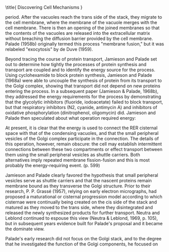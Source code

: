 \title{
Discovering Cell Mechanisms
}

period. After the vacuoles reach the trans side of the stack, they migrate to the cell membrane, where the membrane of the vacuole merges with the cell membrane. There is then an opening of the joined membranes so that the contents of the vacuoles are released into the extracellular matrix without breaching the diffusion barrier provided by the cell membrane. Palade (1958b) originally termed this process "membrane fusion," but it was relabeled "exocytosis" by de Duve (1959).

Beyond tracing the course of protein transport, Jamieson and Palade set out to determine how tightly the processes of protein synthesis and transport are coupled and to identify the energy source for the process. Using cyclohexamide to block protein synthesis, Jamieson and Palade (1968a) were able to uncouple the synthesis of protein from its transport to the Golgi complex, showing that transport did not depend on new proteins entering the process. In a subsequent paper (Jamieson \& Palade, 1968b), they addressed the energy requirements for the process by demonstrating that the glycolytic inhibitors (fluoride, iodoacetate) failed to block transport, but that respiratory inhibitors (N2, cyanide, antimycin A) and inhibitors of oxidative phosphorylation (dinitrophenol, oligomycin) did. Jamieson and Palade then speculated about what operation required energy:

At present, it is clear that the energy is used to connect the RER cisternal space with that of the condensing vacuoles, and that the small peripheral vesicles of the Golgi complex participate in the connection. The details of this operation, however, remain obscure: the cell may establish intermittent connections between these two compartments or effect transport between them using the small peripheral vesicles as shuttle carriers. Both alternatives imply repeated membrane fission-fusion and this is most probably the energy-requiring event. (р. 599)

Jamieson and Palade clearly favored the hypothesis that small peripheral vesicles serve as shuttle carriers and that the nascent proteins remain membrane bound as they transverse the Golgi structure. Prior to their research, P. P. Grassé (1957), relying on early electron micrographs, had proposed a maturational or cisternal progression model according to which cisternae were continually being created on the cis side of the stack and matured as they moved to the trans side, where they disintegrated and released the newly synthesized products for further transport. Neutra and Leblond continued to espouse this view (Neutra \& Leblond, 1969, p. 105), but in subsequent years evidence built for Palade's proposal and it became the dominate view.

Palade's early research did not focus on the Golgi stack, and to the degree that he investigated the function of the Golgi components, he focused on